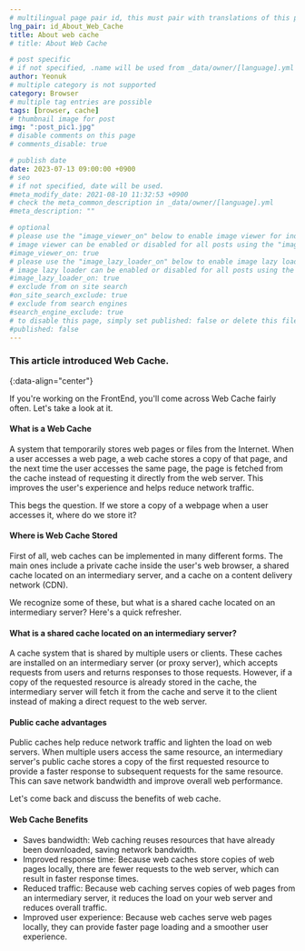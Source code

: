 ```yaml
---
# multilingual page pair id, this must pair with translations of this page. (This name must be unique)
lng_pair: id_About_Web_Cache
title: About web cache
# title: About Web Cache

# post specific
# if not specified, .name will be used from _data/owner/[language].yml
author: Yeonuk
# multiple category is not supported
category: Browser
# multiple tag entries are possible
tags: [browser, cache]
# thumbnail image for post
img: ":post_pic1.jpg"
# disable comments on this page
# comments_disable: true

# publish date
date: 2023-07-13 09:00:00 +0900
# seo
# if not specified, date will be used.
#meta_modify_date: 2021-08-10 11:32:53 +0900
# check the meta_common_description in _data/owner/[language].yml
#meta_description: ""

# optional
# please use the "image_viewer_on" below to enable image viewer for individual pages or posts (_posts/ or [language]/_posts folders).
# image viewer can be enabled or disabled for all posts using the "image_viewer_posts: true" setting in _data/conf/main.yml.
#image_viewer_on: true
# please use the "image_lazy_loader_on" below to enable image lazy loader for individual pages or posts (_posts/ or [language]/_posts folders).
# image lazy loader can be enabled or disabled for all posts using the "image_lazy_loader_posts: true" setting in _data/conf/main.yml.
#image_lazy_loader_on: true
# exclude from on site search
#on_site_search_exclude: true
# exclude from search engines
#search_engine_exclude: true
# to disable this page, simply set published: false or delete this file
#published: false
---
```


<!-- outline-start -->

### This article introduced Web Cache.

{:data-align="center"}

<!-- outline-end -->

If you're working on the FrontEnd, you'll come across Web Cache fairly often.
Let's take a look at it.

#### What is a Web Cache

A system that temporarily stores web pages or files from the Internet.
When a user accesses a web page, a web cache stores a copy of that page, and the next time the user accesses the same page, the page is fetched from the cache instead of requesting it directly from the web server.
This improves the user's experience and helps reduce network traffic.

This begs the question. If we store a copy of a webpage when a user accesses it, where do we store it?

#### Where is Web Cache Stored

First of all, web caches can be implemented in many different forms.
The main ones include a private cache inside the user's web browser, a shared cache located on an intermediary server, and a cache on a content delivery network (CDN).

We recognize some of these, but what is a shared cache located on an intermediary server? Here's a quick refresher.

#### What is a shared cache located on an intermediary server?

A cache system that is shared by multiple users or clients.
These caches are installed on an intermediary server (or proxy server), which accepts requests from users and returns responses to those requests.
However, if a copy of the requested resource is already stored in the cache, the intermediary server will fetch it from the cache and serve it to the client instead of making a direct request to the web server.

#### Public cache advantages

Public caches help reduce network traffic and lighten the load on web servers.
When multiple users access the same resource, an intermediary server's public cache stores a copy of the first requested resource to provide a faster response to subsequent requests for the same resource.
This can save network bandwidth and improve overall web performance.

Let's come back and discuss the benefits of web cache.

#### Web Cache Benefits

- Saves bandwidth: Web caching reuses resources that have already been downloaded, saving network bandwidth.
- Improved response time: Because web caches store copies of web pages locally, there are fewer requests to the web server, which can result in faster response times.
- Reduced traffic: Because web caching serves copies of web pages from an intermediary server, it reduces the load on your web server and reduces overall traffic.
- Improved user experience: Because web caches serve web pages locally, they can provide faster page loading and a smoother user experience.
